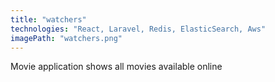 ```yaml
---
title: "watchers"
technologies: "React, Laravel, Redis, ElasticSearch, Aws"
imagePath: "watchers.png"
---
```


Movie application shows all movies available online
